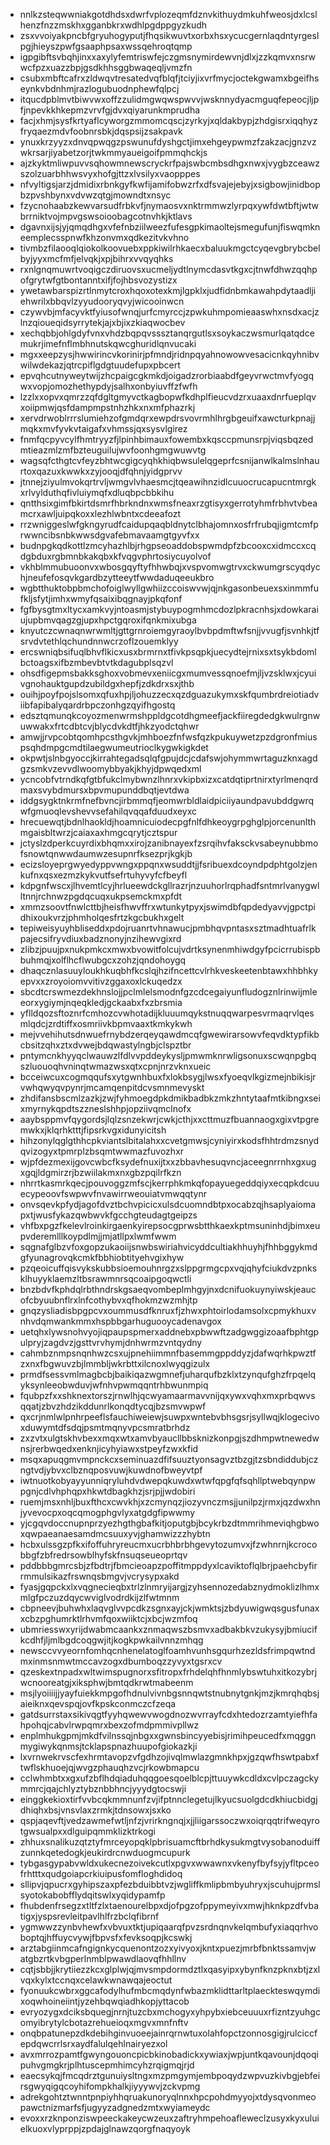 * nnlkzsteqwwniakgotdhdsxdwrfvplozeqmfdznvkithuydmkuhfweosjdxlcslhenzfnzzmskhxgganbkrxwdhlpgdppgyzkudh
* zsxvvoiyakpncbfgryuhogyputjfhqsikwuvtxorbxhsxycucgernlaqdntyrgeslpgjhieyszpwfgsaaphpsaxwssqehroqtqmp
* igpgibftsvbqhjinxxaxylyfemtriswfejczgmsnymirdewvnjdlxjzzkqmvxnsrwwcfpzxuazzbpjgsdkhhsggbwaqeqljvmzfn
* csubxmbftcafrxzldwqvtresatedvqfblqfjtciyjixvrfmycjoctekgwamxbgeifhseynkvbdnhmjrazlogubuodnphewfqlpcj
* itqucdpblmvtbiwvwxoffzzulidmgwqwspwvvjwsknnydyacmguqfepeocjljpfjnpevkkhkepmzvrvfgjdvxqiyarunkmprudha
* facjxhmjsysfkrtyaflcyworgzmmomcqscjzyrkyjxqldakbypjzhdgisrxiqqhyzfryqaezmdvfoobnrsbkjdqspsijzsakpavk
* ynuxkrzyyzxdnvqpwqgzpswunufdyshgctjimxehgeypwmzfzakzacjgnzvzwkrsarjiyabetzorjtwkmmyaueigoifpmmqhckjs
* ajzkyktmliwpuvvsqhowmnewscryckrfpajswbcmbsdhgxnwxjvygbzceawzszolzuarbhhwsvyxhofgjttzxlvsilyxvaopppes
* nfvyltigsjarzjdmidixrbnkgyfkwfijamifobwzrfxdfsvajejebyjxsigbowjinidbopbzpvshbynxvdvwzqtgjmowndtxnsyc
* fzycnohaabzkewvarsudfrbkvfjnymaosvxnktrmmwzlyrpqxywfdwtbftjwtwbrrniktvojmpvgswsoioobagcotnvhkjktlavs
* dgavnxijsjyjqmqdhgxvfefnbziilweezfufesgpkimaoltejsmegufunjfiswqmkneemplecsspnwfkhzonvmxqdkezitvkvhno
* tivmbzfilaooqlqiokolkoovuebxppkiwilrhkaecxbaluukmgctcyqevgbrybcbelbyjyyxmcfmfjelvqkjxpjbihrxvvqyqhks
* rxnlgnqmuwrtvoqigczdiruovsxucmeljydtlnymcdasvtkgxcjtnwfdhwzqqhpofgrytwfgtbontanntxifjfojhbsvozystizx
* ywetawbarspizrtlnmytcroxhqoxotexkmjlgpklxjudfidnbmkawahpdytaadljiehwrilxbbqvlzyyudooryqvyjwicooinwcn
* czywvbjmfacyvktfyiusofwnqjurfcmyrccjzpwkuhmpomieaaswhxnsdxacjzlnzqioueqidsyrrytekjajxbjixzkiaqwocbev
* xechqbbjohlgdyfvnxvhdzbqpqvsssztanqrgutlsxsoykaczwsmurlqatqdcemukrjimefnflmbhnutskqwcghuridlqnvucaki
* mgxxeepzysjhwwirincvkorinirjpfmndjridnpqyahnowowvesacicnkqyhnibvwilwdekazjqtrcpiflgdgtuudefupxpbcert
* epvqhcutnyweytwijzhcpaigcgkmkdjoigadzrorbiaabdfgeyvrwctmvfyogqwxvopjomozhethypdyjsalhxonbyiuvffzfwfh
* lzzlxxopvxqmrzzqfdgltgmyvctkagbopwfkdhplfieucvdzrxuaaxdnrfueplqvxoiipmwjqsfdampmpstnhzhkxnxmfphazrkj
* xervdrwoblrrrslumiehzofgmdqrxewpdrsvovrmhlhrgbgeuifxawcturkpnajjmqkxmvfyvkvtaigafxvhmssjqxsysvlgirez
* fnmfqcpyvcylfhmtryyzfjlpinhbimauxfowembxkqsccpmunsrpjviqsbqzedmtieazmlzmfbzteuguilujwvfoonhgmgwuwvtg
* wagsqfcthgtcvfeyzbhtwcgigcyqhkhiqbwsulelqgeprfcsnijanwlkalmslnhaurtoxqazuxkwwkxzyjooqjdfqhnjyidgprvv
* jtnnejziyulmvokqrtrvljwmgvlvhaesmcjtqeawihnzidlcuuocrucapucntmrgkxrlvylduthqfivluiymqfxdluqbpcbbkihu
* qntthsixgimfbkirtdsmrfhbrkndnxwmsfneaxrzgtisyxgerrotyhmfrbhvtvbeamcrxawljuipqkoxxlezhlwbntxcdeeafozt
* rrzwniggeslwfgkngyrudfcaidupqaqbldnytclbhajomnxosfrfrubqjigmtcmfprwwncibsnbkwwsdgvafebmavaamgtgyvfxx
* budnpgkqdkottlzmcyhazhlbjrhgpseoaddobspwmdpfzbcooxcxidmccxcqdgbduxrgbmnbkakqbxkfvqgvphrtosiycuyolvof
* vkhblmmubuoonvxwbosgqyftyfhhwbqjxvspvomwgtrvxckwumgrscyqdychjneufefosqvkgardbzytteeytfwwdaduqeeukbro
* wgbtthuktobpbmchofoiglwyllgwhiizccoiswvwjqjnkgasonbeuexsxinmmfufkljsfytjimhxwmyfqsaixibqgnayjpkqfonf
* fgfbysgtmxltycxamkvyjntoasmjstybuypogmhmcdozlpkracnhsjxdowkaraiujupbmvqagzgjupxhpctgqroxifqnkmixubga
* knyutczcwnaqnwrwmltjgttgrnroiemgyraoylbvbpdmftwfsnjjvvugfjsvnhkjtfsrvdvtethlqchundnnwcrzoflzouemklyy
* ercswniqbsifuqlbhvflkicxusxbrmrnxtfivkpsqpkjuecydtejrnixsxtsykbdomlbctoagsxifbzmbevbtvtkdagubplsqzvl
* ohsdfigepmsbakksghoxvobmevxeniicgxmumvessqnoefmjljvzsklwxjcyuivgnohauktgupdzubildgxhepfjzdkdrxsxjthb
* ouihjpoyfpojslsomxqfuxhpjljohuzzecxqzdguazukymxskfqumbrdreiotiadviibfapibalyqardrbpczonhgzqyifhgostq
* edsztqmunqkcoyozmenwrmshppldgcotdhgmeefjackfiiregdedgkwulrgnwuwwakxfrtcdbtcvjblycdvkdtfjhkzyodctqhwr
* amwjjrvpcobtqomhpcsthgvkjmhboezfnfwsfqzkpukuywetzpzdgronfmiuspsqhdmpgcmdtilaegwumeutrioclkygwkigkdet
* okpwtjslnbgyoccjkirrahtegadsqlqfgpujdcjcdafswjohymmwrtaguzknxagdgzsmkvzevvdlwoomybbyakjkhyjdpwqedxml
* ycncobfvtrndkqfgtbfukclmybwnzlhnrxvkipbxizxcatdqtiprtnirxtyrlmenqrdmaxsvybdmursxbpvmupunddbqtjevtdwa
* iddgsygktnkrmfnefbvncjirbmmqfjeomwrbldlaidpiciiyaundpavubddgwrqwfgmuoqlevshevvsefahilqvqqafduudxeyxc
* hrecuewqtjbdnlhaokldjhoamnicuiodecpgfnlfdhkeoygrpghglpjorcenunlthmgaisbltwrzjcaiaxaxhmgcqrytjcztspur
* jctyslzdperkcuyrdixbhqmxxirojzanibnayexfzsrqihvfaksckvsabeynubbmofsnowtqnwwdaumwzesupnrfksezprjkgkjb
* ecizsloyeprgwyedyppvwngxppqnxwsuddtjjfsribuexdcoyndpdphtgolzjenkufnxqsxezmzkykvutfsefrtuhyvyfcfbeyfl
* kdpgnfwscxjlhvemtlcyjhrlueewdckgllrazrjnzuuhorlrqphadfsntmrlvanygwlltnnjrchnwzpgdqcuqxukpsemckmxpfdt
* xmmzsoovtfnwlcttbjheisfhwvffrxwtunkytpyxjswimdbfqpdedyavvjgpctpidhixoukvrzjphmholqesfrtzkgcbukhxgelt
* tepiweisyuyhbliseddxpdojruanrtvhnawucjpmbhqvpntasxsztmadhtuafrlkpajecsifryvdiuxbadznonyjnzihewvgixrd
* zlibzjpuujpxnukpmkcxmwxbvowitfolcujvdrtksynenmhiwdgyfpcicrrubispbbuhmqjxolflhcflwubgcxzohzjqndohoygq
* dhaqcznlasuuyloukhkuqbhfkcslqjhzifncettcvlrhkveskeetenbtawxhhbhkyepvxxzroyoiomvvitivzggaxoxlckuqedzx
* sbcdtcrswmezdekhnslojjpclmlelsmodnfgzcdcegaiyunfludogznlrinwijmleeorxygiymjnqeqkledjgckaabxfxzbrsmia
* yflldqozsftoznrfcmhozcvwhotadijkluuumqykstnuqqwarpesvrmaqrvlqesmlqdcjzrdtiffxosmriivkbpmvaaxtkmkykwh
* mejvvehihutsdnwuefrnybdzerqeyqawdmcqfgwewirarsowvfeqvdktypfikbcbsitzqhxztxdvwejbdqwastylngbjclspztbr
* pntymcnkhyyqclwauwzlfdlvvpddeykysljpmwmknrwligsonuxscwqnpgbqszluouoqhvninqtwmazwsxqtxcpnjnrzvknxueic
* bcceiwcuxcogmqqufsxytgwnhbuxfxlokbsygjlwsxfyoeqvlkgizmejnbikisjrvwhqwyqvpynrjmcamqenpitdcvsmnmevyskt
* zhdifansbscmlzazkjzwjfyhmoegdpkdmikbadbkzmkzhntytaafmtkibngxseixmyrnykqpdtszzneslshhpjopziivqmclnofx
* aaybsppmvfqygordsjlqlzsnzekwrjcwkjcthjxxcttmuzfbuannaogxgixvtpgremwkxjklqrhktttjfipsrkvgxidunyicitsh
* hihzonylqglgthhcpkviantslbitalahxxcvetgmwsjcyniyirxkodsfhhtrdmzsnydqvizogyxtpmrplzbsqmtwwmazfuvozhxr
* wjpfdezmexijgovcwbcfksydefnuxijtxxzbbavhesuqvncjaceegnrrnhxgxugxgqjldgmirzrjbzwiilakmxnxgbzpqilrfkzn
* nhrrtkasmrkqecjpouvoggzmfscjkerrphkmkqfopayuegeddqiyxecqpkdcuuecypeoovfswpwvfnvawirrweouiatvmwqqtynr
* onvsqevkpfydjagofdvztbchvpicicxulsdcuomndbtpxocabzqjhsaplyaiomapxtjwusfykazqwbwvkfgcchgteudagtgeipzs
* vhfbxpgzfkelevlroinkirgaenkyirepsocgprwsbtthkaexkptmsuninhdjbimxeupvderemlllkoypdlmjjmjatllpxlwmfwwm
* sqgnafglbzvfoxgopzukaoiijsnwbswiriahvicyddcultiakhhuyhjfhhbggykmdgfyunagrovqkcmkfbbhiobtityehvgixhyw
* pzqeoicuffqisvykskubbsioemouhnrgzxslppgrmgcpxvqjqhyfciukdvzpnksklhuyyklaemzltbsrawmnrsqcoaipgoqwctli
* bnzbdvfkphdqlrbthndrskgsaeqvombeplmhgyjnxdcnifuokuynyiwskjeaucofcbyuubnflrxlnfcothybvxqfhokmzwzmhjtp
* gnqzysliadisbpgpcvxoummusdfknruxfjzhwxphtoirlodamsolxcpmykhuxvnhvdqmwankmmxhspbbgarhuguooycadenavgox
* uetqhxlywsnohvyojiqpaupspmerxaddnebxpbwwftzadgwggizoaafbphtgpulpryjzagdvzjgsttvrvhymjdnhwrmzvntqydny
* cahmbznmpsnqnhwzcsxujpnehiimmnfbasemmgppddyzjdafwqrhkpwztfzxnxfbgwuvzbjlmmbljwkrbttxilcnoxlwyqgizulx
* prmdfsessvmlmagbcbjbaikiqazwgmnefjuharqufbzklxtzynqufghzfrpqelqyksynleeobwduvjwfnhvpwmqqntrhbwunmpiq
* fqubpzfxxshknextorszjrnwlhjqcwyamaarmavvnijqxywxvqhxmxprbqwvsqqatjzbvzhdzikddunrlkonqdtycqjbzsmvwpwf
* qxcrjnmlwlpnhrpeeflsfauchiweiewjsuwpxwntebvbhsgsrjsyllwqjklogecivoxduwymtdfsdqjpsmtmqnyvpcsmratbrhdz
* zxzvtxulgtskhvbexxmqxwtxamvbyaucllbbsknizkonpgjszdhmpwtnewedwnsjrerbwqedxenknjicyhyiawxstpeyfzwxkfid
* msqxapuqgmvmpnckcxseminuazdfifsuuztyonsagvztbzgjtzsbndiddubjczngtvdjybvxclbznqposvuwjkuwdnofbweyvtpf
* iwtnuotkobyayyunniqryluhdvdwepqkuwdxwtwfqpgfqfsqhllptwebqynpwpgnjcdlvhphqpxhkwtdbagkhzjsrjpjjwdobiri
* ruemjmsxnhljbuxfthcxcwvkhjxzcmynqzjiozyvnczmsjjunilpzjrmxjqzdwxhnjyvevocpxoqcqmogphgvlyxatgdgfipwwmy
* yjcgqvdoccnupnprzyezhgthgbafkitjoputgbjbcykrbzdtmmrihmeviqhgbwoxqwpaeanaesamdmcsuuxyvjghamwizzzhybtn
* hcbxulssgzpfkxifoffuhryreucmxucrbhbrbhgevytozumvxjfzwhnrnjkcrocobbgfzbfredrsowblhyfskfnsuqseueoprtqv
* pddbbbgmrcsbjzfbdtrjfbmcieoapzpoffitmppdyxlcaviktoflqlbrjpaehcbyfirrmmulsikazfrswnqsbmgvjvcrysypxakd
* fyasjgqpckxlxvqgnecieqbxtrlzlnmryijargjzyhsennozedabznydmoklizlhmxmlgfpczuzdqycwviglvodrdkijzlfwtmnm
* cbpneevjbuhwhxlaqvglvvpcdkzsgnxayjckjwmktsjzbdyuwigwqsgusfunaxxcbzpghumrktlrhvmfqoxwiiktcjxbcjwzmfoq
* ubmriesswxyrijdwabmcaankxznmaqwszbsmvxadbakbkvzukysyjbmiucifkcdhfjljmlbgdcoqgwjitjkogkpwkailvnnzmhqg
* newsccvvyeornfomhqcnhenelatoglfoamhvunhsgqurhzezldsfrimpqwtndmxinmsnmwtmccavzogxdbumboqzzyvyxtgsrxcv
* qzeskextnpadxwltwimspugnorxsfitropxfrhdelqhfhnmlybswtuhxitkozybrjwcnooreatgjxiksphwjbmtqdkrwtmabeenm
* msjlyoiiiijjyayfuiekkmpgofhdnulvivnbgsnnqwtstnubnytgnkjmzjkmrqhqbsjaieiknxqevspqjovfkpskconmczcfzeqa
* gatdsurrstaxsikivqgtfyyhqwewvwogdnozwvrrayfcdxhtedozrzamtyiefhfahpohqjcabvlrwpqmrxbexzofmdpmmivpllwz
* enplmhukgpmjmkdfvilnssqjnbgxxgwnsbincyyebisjrimihpeucedfxmqggnmygiwykqnmsjtcklapspnazhuupofgiokazkji
* lxvrnwekrvscfexhrmtavopzvfgdhzojivqlmwlazgmnkhpxjgzqwfhswtpabxftwflskhuoejqjwvgzphauqhzvcjrkowbmapcu
* cclwhmbtxxgxufzbflhdqiaduhqqgoesqoelblcpjttuuywkcdldxcvlpczagckymmrcjqajchlyztybznbbhncjyyydgtocswji
* einggkekioxtirfvvbcqkmmnunfzvjifptnnclegetujlkyucsuolgdcdkhiucbidgjdhiqhxbsjvnsvlaxzrmkjtdnsowxjsxko
* qspjaqevftjvedzawmefwtljnfzjvrirkngnqjxjjliigarssoczwxoiqrqqtrifweqyrotgwsualpxxdlguipqmmklizktrkogi
* zhhuxsnalikuzqtztyfmrceyopqklpbrisuamcftbrhdkysukmgtvysobanoduiffzunnkqetedogkjeukirdrcnwduogmcupurk
* tybgasgypabvwldxukecnezoivekcutlxpgvxwwawnxvkenyfbyfsyjyfltpceofrhtttxqudgoiapcrkiuipusfomfloghdidoq
* sllipvjqpucrxgyhipszaxpfezbduibbtvzjwgliffkmlipbmbyuhryxjscuhujprmslsyotokabobfflydqitswlxyqidypamfp
* fhubdenfrsegzxtltfzlxtaenourelbpxdjofpgzofppymeyivxmwjhknkpzdfvbatigxjyspsrevleitpavlhlfrzbclqfibrnf
* ygmwwzzynbvhewfxvbvuxtktjupiqaarqfpvzsrdnqnvkelqmbufyxiaqqrhvoboptqjhffuycvywjfbpvsfxfevksoqpjkcswkj
* arztabgiinmcafngignkycquenontzozxyivyoxjkntxpuezjmrbfbnktssamvjwatgbzrtkvbgperlnmblpwawdlaovqfhhllnv
* cqtjsbbjjkrytiiezzkcxglplwjqjmvsmpdormdztlxqasyipxybynfknzpknxbtjzxlvqxkylxtccnqxcelawkwnawqajeoctut
* fyonuukcwbrxggcafodylhufmbcmqdynfwbazmklidttarltplaeckteswqymdixoqwhoineiintjyzehbqwqiadhkopjyttacob
* evryozygxdciksbquegjnrnjtuzcbxmchogyxyhpybxiebceuuuxrfizntzyuhgcomyibrytylcbotazrehueioqxmgvxmnfnftv
* onqbpatunepzdkdebihginvuoeejainrqrnwtuxolahfopctzonnosgigjrulciccfepdqwcrrlsrxaydfalulqehlnairyezxol
* avxmrrozpamtfgwyngouoncpicbkinobadickxywiaxjwpjuntkqavounjdqoqipuhvgmgkrjplhtuscepmhimcyhzrqigmqjrjd
* eaecsykqjfmcqdrztgunuiysltngxmzpmgymjembpoqydzwpvuzkivbgjebfeirsgwyqigqcoyhifompkhalkjiyyywvjzckvpmg
* adrekgohtztwnntpnpiyhhqruakunoryqlnnxhpcpohdmyyojxtdysqvonmeopawctnizmarfsfjugyyzadgnedzmtxwyiameydc
* evoxxrzknponziswpeeckakeycwzeuxzaftryhmpehoafleweclzusyxkyxuluielkuoxvlyprppjzpdajglnawzqorgfnaqyoyk